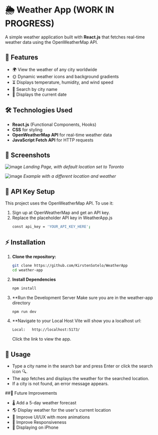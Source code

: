 # 🌦️ Weather App (WORK IN PROGRESS)

A simple weather application built with **React.js** that fetches real-time weather data using the OpenWeatherMap API.

## 🚀 Features

- 🌍 View the weather of any city worldwide
- 🌞 Dynamic weather icons and background gradients
- ⏳ Displays temperature, humidity, and wind speed
- 🔎 Search by city name
- 📅 Displays the current date

## 🛠️ Technologies Used

- **React.js** (Functional Components, Hooks)
- **CSS** for styling
- **OpenWeatherMap API** for real-time weather data
- **JavaScript Fetch API** for HTTP requests

## 📸 Screenshots

![image](https://github.com/user-attachments/assets/9f3a79d8-8457-4581-bef7-ead12ae66c4d)
*Landing Page, with default location set to Toronto*


![image](https://github.com/user-attachments/assets/25a38201-e427-4a78-aa90-52efa501d60e)
*Example with a different location and weather*

## 🚀 API Key Setup
This project uses the OpenWeatherMap API. To use it:

1. Sign up at OpenWeatherMap and get an API key.
2. Replace the placeholder API key in WeatherApp.js
   ```bash
   const api_key = 'YOUR_API_KEY_HERE';
   ```

## ⚡ Installation
1. **Clone the repository:**
   ```bash
   git clone https://github.com/KirstenSotelo/WeatherApp
   cd weather-app

2. **Install Dependencies**
   ```bash
   npm install

3. **Run the Development Server
   Make sure you are in the weather-app directory
   ```bash
   npm run dev

4. **Navigate to your Local Host
   Vite will show you a localhost url:
   ```bash
   Local:   http://localhost:5173/
   ```
   Click the link to view the app.


## 📌 Usage
- Type a city name in the search bar and press Enter or click the search icon 🔍.
- The app fetches and displays the weather for the searched location.
- If a city is not found, an error message appears.

##🎯 Future Improvements
- 🌡️ Add a 5-day weather forecast
- 🌎 Display weather for the user's current location
- 📱 Improve UI/UX with more animations
- 📱 Improve Responsiveness
- 📱 Displaying on iPhone
